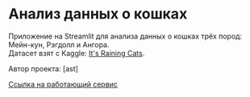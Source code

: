 # Анализ данных о кошках

Приложение на Streamlit для анализа данных о кошках трёх пород: Мейн-кун, Рэгдолл и Ангора.  
Датасет взят с Kaggle: [It's Raining Cats](https://www.kaggle.com/datasets/joannanplkrk/its-raining-cats).  

Автор проекта: [ast]  

[Ссылка на работающий сервис](https://your-app-name.streamlit.app/)
